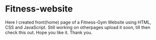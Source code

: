 # Fitness-website
Here I created front(home) page of a Fitness-Gym Website using HTML, CSS and JavaScript. Still working on otherpages upload it soon, till then check this out. Hope you like it. Thank you. 
